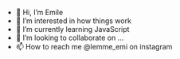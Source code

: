 - 👋 Hi, I’m Emile
- 👀 I’m interested in how things work
- 🌱 I’m currently learning JavaScript
- 💞️ I’m looking to collaborate on ...
- 📫 How to reach me @lemme_emi on instagram

<!---
lemme-emi/lemme-emi is a ✨ special ✨ repository because its `README.md` (this file) appears on your GitHub profile.
You can click the Preview link to take a look at your changes.
--->
